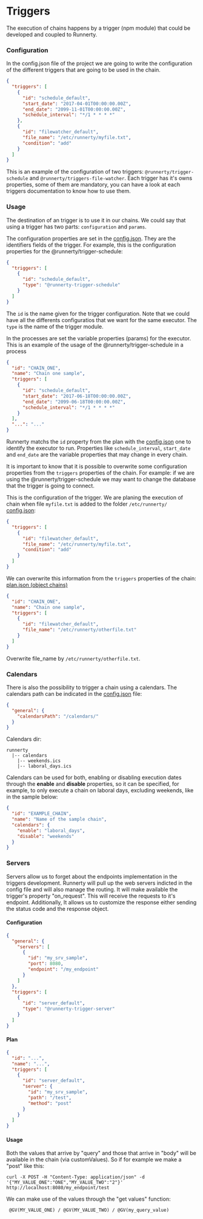 # Triggers

The execution of chains happens by a trigger (npm module) that could be developed and coupled to Runnerty.

### Configuration

In the config.json file of the project we are going to write the configuration of the different triggers that are going to be used in the chain.

```json
{
  "triggers": [
    {
      "id": "schedule_default",
      "start_date": "2017-04-01T00:00:00.00Z",
      "end_date": "2099-11-01T00:00:00.00Z",
      "schedule_interval": "*/1 * * * *"
    },
    {
      "id": "filewatcher_default",
      "file_name": "/etc/runnerty/myfile.txt",
      "condition": "add"
    }
  ]
}
```

This is an example of the configuration of two triggers: `@runnerty/trigger-schedule` and `@runnerty/triggers-file-watcher`. Each trigger has it's owns properties, some of them are mandatory, you can have a look at each triggers documentation to know how to use them.

### Usage

The destination of an trigger is to use it in our chains. We could say that using a trigger has two parts: `configuration` and `params`.

The configuration properties are set in the [config.json](../config/). They are the identifiers fields of the trigger. For example, this is the configuration properties for the @runnerty/trigger-schedule:

```json
{
  "triggers": [
    {
      "id": "schedule_default",
      "type": "@runnerty-trigger-schedule"
    }
  ]
}
```

The `id` is the name given for the trigger configuration. Note that we could have all the differents configuratios that we want for the same executor. The `type` is the name of the trigger module.

In the processes are set the variable properties (params) for the executor. This is an example of the usage of the @runnerty/trigger-schedule in a process

```json
{
  "id": "CHAIN_ONE",
  "name": "Chain one sample",
  "triggers": [
    {
      "id": "schedule_default",
      "start_date": "2017-06-18T00:00:00.00Z",
      "end_date": "2099-06-18T00:00:00.00Z",
      "schedule_interval": "*/1 * * * *"
    }
  ],
  "...": "..."
}
```

Runnerty matchs the `id` property from the plan with the [config.json](../config/) one to identify the executor to run. Properties like `schedule_interval`, `start_date` and `end_date` are the variable properties that may change in every chain.

It is important to know that it is possible to overwrite some configuration properties from the `triggers` properties of the chain. For example: if we are using the @runnerty/trigger-schedule we may want to change the database that the trigger is going to connect.

This is the configuration of the trigger. We are planing the execution of chain when file `myfile.txt` is added to the folder `/etc/runnerty/`
[config.json](../config/):

```json
{
  "triggers": [
    {
      "id": "filewatcher_default",
      "file_name": "/etc/runnerty/myfile.txt",
      "condition": "add"
    }
  ]
}
```

We can overwrite this information from the `triggers` properties of the chain:
[plan.json (object chains)](../chains/)

```json
{
  "id": "CHAIN_ONE",
  "name": "Chain one sample",
  "triggers": [
    {
      "id": "filewatcher_default",
      "file_name": "/etc/runnerty/otherfile.txt"
    }
  ]
}
```

Overwrite file_name by `/etc/runnerty/otherfile.txt`.

### Calendars

There is also the possibility to trigger a chain using a calendars. The calendars path can be indicated in the [config.json](../config/) file:

```json
{
  "general": {
    "calendarsPath": "/calendars/"
  }
}
```

Calendars dir:

```
runnerty
  |-- calendars
    |-- weekends.ics
    |-- laboral_days.ics
```

Calendars can be used for both, enabling or disabling execution dates through the **enable** and **disable** properties, so it can be specified, for example, to only execute a chain on laboral days, excluding weekends, like in the sample below:

```json
{
  "id": "EXAMPLE_CHAIN",
  "name": "Name of the sample chain",
  "calendars": {
    "enable": "laboral_days",
    "disable": "weekends"
  }
}
```

### Servers

Servers allow us to forget about the endpoints implementation in the triggers development. Runnerty will pull up the web servers indicted in the config file and will also manage the routing. It will make available the trigger's property "on_request". This will receive the requests to it's endpoint. Additionally, It allows us to customize the response either sending the status code and the response object.

#### Configuration

```json
{
  "general": {
    "servers": [
      {
        "id": "my_srv_sample",
        "port": 8080,
        "endpoint": "/my_endpoint"
      }
    ]
  },
  "triggers": [
    {
      "id": "server_default",
      "type": "@runnerty-trigger-server"
    }
  ]
}
```

#### Plan

```json
{
  "id": "...",
  "name": "...",
  "triggers": [
    {
      "id": "server_default",
      "server": {
        "id": "my_srv_sample",
        "path": "/test",
        "method": "post"
      }
    }
  ]
}
```

#### Usage

Both the values that arrive by "query" and those that arrive in "body" will be available in the chain (via customValues).
So if for example we make a "post" like this:

```
curl -X POST -H "Content-Type: application/json" -d '{"MY_VALUE_ONE":"ONE","MY_VALUE_TWO":"2"}' http://localhost:8080/my_endpoint/test
```

We can make use of the values through the "get values" function:

```
 @GV(MY_VALUE_ONE) / @GV(MY_VALUE_TWO) / @GV(my_query_value)
```
